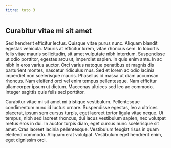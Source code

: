```yaml
---
titre: tuto 3
---
```


## Curabitur vitae mi sit amet

Sed hendrerit efficitur lectus. Quisque vitae purus nunc. Aliquam blandit egestas vehicula. Mauris at efficitur lorem, vitae rhoncus sem. In lobortis felis vitae mauris sollicitudin, sit amet vulputate nibh interdum. Suspendisse ut odio porttitor, egestas arcu ut, imperdiet sapien. In quis enim ante. In ac nibh in eros varius auctor. Orci varius natoque penatibus et magnis dis parturient montes, nascetur ridiculus mus. Sed et lorem ac odio lacinia imperdiet non scelerisque mauris. Phasellus id massa ut diam accumsan rhoncus. Nam eleifend orci vel enim tempus pellentesque. Nam efficitur ullamcorper ipsum ut dictum. Maecenas ultrices sed leo ac commodo. Integer sagittis quis felis sed porttitor.

Curabitur vitae mi sit amet mi tristique vestibulum. Pellentesque condimentum nunc id luctus ornare. Suspendisse egestas, leo a ultrices placerat, ipsum sem cursus turpis, eget laoreet tortor ligula vitae neque. Ut tempus, nibh sed laoreet rhoncus, dui lacus vestibulum sapien, nec volutpat metus eros in dui. In auctor turpis diam, eget cursus nunc scelerisque sit amet. Cras laoreet lacinia pellentesque. Vestibulum feugiat risus in quam eleifend commodo. Aliquam erat volutpat. Vestibulum eget hendrerit enim, eget dignissim orci.
